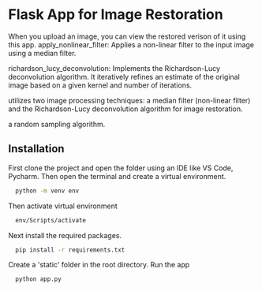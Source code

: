 
# Flask App for Image Restoration

When you upload an image, you can view the restored verison of it using this app.
apply_nonlinear_filter: Applies a non-linear filter to the input image using a median filter.

richardson_lucy_deconvolution: Implements the Richardson-Lucy deconvolution algorithm. It iteratively refines an estimate of the original image based on a given kernel and number of iterations.

utilizes two image processing techniques: a median filter (non-linear filter) and the Richardson-Lucy deconvolution algorithm for image restoration.

a random sampling algorithm.

## Installation

First clone the project and open the folder using an IDE like VS Code, Pycharm.
Then open the terminal and create a virtual environment.

```bash
  python -m venv env
```
    
Then activate virtual environment

```bash
  env/Scripts/activate
``` 
Next install the required packages.

```bash
  pip install -r requirements.txt
``` 
Create a 'static' folder in the root directory.
Run the app

```bash
  python app.py
``` 
